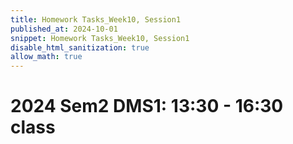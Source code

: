```yaml
---
title: Homework Tasks_Week10, Session1
published_at: 2024-10-01
snippet: Homework Tasks_Week10, Session1
disable_html_sanitization: true
allow_math: true
---
```

#  2024 Sem2 DMS1: 13:30 - 16:30 class